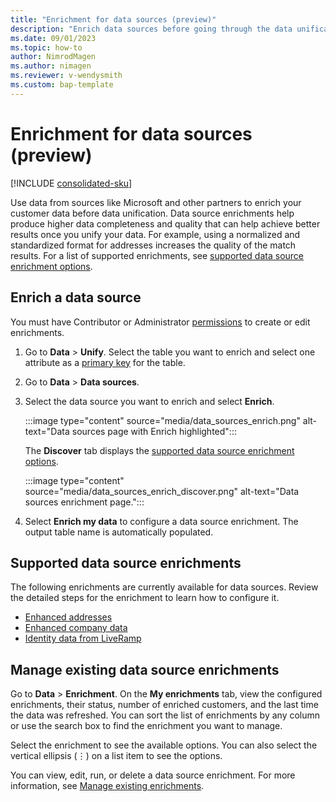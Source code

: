 ```yaml
---
title: "Enrichment for data sources (preview)"
description: "Enrich data sources before going through the data unification process."
ms.date: 09/01/2023
ms.topic: how-to
author: NimrodMagen
ms.author: nimagen
ms.reviewer: v-wendysmith
ms.custom: bap-template
---
```


# Enrichment for data sources (preview)

[!INCLUDE [consolidated-sku](./includes/consolidated-sku.md)]

Use data from sources like Microsoft and other partners to enrich your customer data before data unification. Data source enrichments help produce higher data completeness and quality that can help achieve better results once you unify your data. For example, using a normalized and standardized format for addresses increases the quality of the match results. For a list of supported enrichments, see [supported data source enrichment options](#supported-data-source-enrichments).

## Enrich a data source

You must have Contributor or Administrator [permissions](permissions.md) to create or edit enrichments.  

1. Go to **Data** > **Unify**. Select the table you want to enrich and select one attribute as a [primary key](data-unification-map-tables.md#select-primary-key-and-semantic-type-for-attributes) for the table.

1. Go to **Data** > **Data sources**.

1. Select the data source you want to enrich and select **Enrich**.

   :::image type="content" source="media/data_sources_enrich.png" alt-text="Data sources page with Enrich highlighted":::

   The **Discover** tab displays the [supported data source enrichment options](#supported-data-source-enrichments).

   :::image type="content" source="media/data_sources_enrich_discover.png" alt-text="Data sources enrichment page.":::

1. Select **Enrich my data** to configure a data source enrichment. The output table name is automatically populated.

## Supported data source enrichments

The following enrichments are currently available for data sources. Review the detailed steps for the enrichment to learn how to configure it.

- [Enhanced addresses](enrichment-enhanced-addresses.md)
- [Enhanced company data](enrichment-enhanced-company-data.md)
- [Identity data from LiveRamp](enrichment-liveramp.md)

## Manage existing data source enrichments

Go to **Data** > **Enrichment**. On the **My enrichments** tab, view the configured enrichments, their status, number of enriched customers, and the last time the data was refreshed. You can sort the list of enrichments by any column or use the search box to find the enrichment you want to manage.

Select the enrichment to see the available options. You can also select the vertical ellipsis (&vellip;) on a list item to see the options.

You can view, edit, run, or delete a data source enrichment. For more information, see [Manage existing enrichments](enrichment-hub.md#manage-existing-enrichments).
